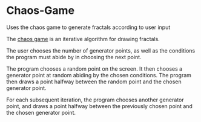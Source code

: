 # Chaos-Game
Uses the chaos game to generate fractals according to user input

The <a href="https://en.wikipedia.org/wiki/Chaos_game">chaos game</a> is an iterative algorithm for drawing fractals.

The user chooses the number of generator points, as well as the conditions the program must abide by in choosing the next point.

The program chooses a random point on the screen.  It then chooses a generator point at random abiding by the chosen conditions.
The program then draws a point halfway between the random point and the chosen generator point.

For each subsequent iteration, the program chooses another generator point, and draws a point halfway between the previously
chosen point and the chosen generator point.
